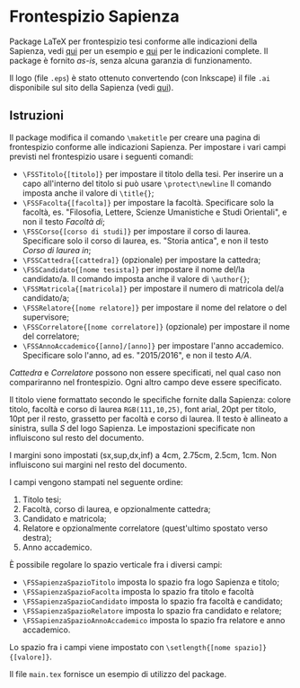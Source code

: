 # Frontespizio Sapienza

Package LaTeX per frontespizio tesi conforme alle indicazioni della Sapienza, vedi [qui](http://www.uniroma1.it/sites/default/files/allegati/esempio%20frontespizio%20elaborato.pdf) per un esempio e [qui](http://www.uniroma1.it/logotesi) per le indicazioni complete.
Il package &egrave; fornito *as-is*, senza alcuna garanzia di funzionamento.

Il logo (file `.eps`) &egrave; stato ottenuto convertendo (con Inkscape) il file `.ai` disponibile sul sito della Sapienza (vedi [qui](http://www.uniroma1.it/sites/default/files/allegati/ml_alta_risoluzione.zip)).

## Istruzioni

Il package modifica il comando `\maketitle` per creare una pagina di frontespizio conforme alle indicazioni Sapienza.
Per impostare i vari campi previsti nel frontespizio usare i seguenti comandi:
- `\FSSTitolo{[titolo]}` per impostare il titolo della tesi.
  Per inserire un a capo all'interno del titolo si pu&ograve; usare `\protect\newline`
  Il comando imposta anche il valore di `\title{}`;
- `\FSSFacolta{[facolta]}` per impostare la facolt&agrave;.
  Specificare solo la facolt&agrave;, es. "Filosofia, Lettere, Scienze Umanistiche e Studi Orientali", e non il testo *Facolt&agrave; di*;
- `\FSSCorso{[corso di studi]}` per impostare il corso di laurea.
  Specificare solo il corso di laurea, es. "Storia antica", e non il testo *Corso di laurea in*;
- `\FSSCattedra{[cattedra]}` (opzionale) per impostare la cattedra;
- `\FSSCandidato{[nome tesista]}` per impostare il nome del/la candidato/a.
  Il comando imposta anche il valore di `\author{}`;
- `\FSSMatricola{[matricola]}` per impostare il numero di matricola del/a candidato/a;
- `\FSSRelatore{[nome relatore]}` per impostare il nome del relatore o del supervisore;
- `\FSSCorrelatore{[nome correlatore]}` (opzionale) per impostare il nome del correlatore;
- `\FSSAnnoAccademico{[anno]/[anno]}` per impostare l'anno accademico.
  Specificare solo l'anno, ad es. "2015/2016", e non il testo *A/A*.

*Cattedra* e *Correlatore* possono non essere specificati, nel qual caso non compariranno nel frontespizio.
Ogni altro campo deve essere specificato.

Il titolo viene formattato secondo le specifiche fornite dalla Sapienza: colore titolo, facolt&agrave; e corso di laurea `RGB(111,10,25)`, font arial, 20pt per titolo, 10pt per il resto, grassetto per facolt&agrave; e corso di laurea.
Il testo &egrave; allineato a sinistra, sulla *S* del logo Sapienza.
Le impostazioni specificate non influiscono sul resto del documento.

I margini sono impostati (sx,sup,dx,inf) a 4cm, 2.75cm, 2.5cm, 1cm.
Non influiscono sui margini nel resto del documento.

I campi vengono stampati nel seguente ordine:

1. Titolo tesi;
2. Facolt&agrave;, corso di laurea, e opzionalmente cattedra;
3. Candidato e matricola;
4. Relatore e opzionalmente correlatore (quest'ultimo spostato verso destra);
5. Anno accademico.

&Egrave; possibile regolare lo spazio verticale fra i diversi campi:
- `\FSSapienzaSpazioTitolo` imposta lo spazio fra logo Sapienza e titolo;
- `\FSSapienzaSpazioFacolta` imposta lo spazio fra titolo e facolt&agrave;
- `\FSSapienzaSpazioCandidato` imposta lo spazio fra facolt&agrave; e candidato;
- `\FSSapienzaSpazioRelatore` imposta lo spazio fra candidato e relatore;
- `\FSSapienzaSpazioAnnoAccademico` imposta lo spazio fra relatore e anno accademico.

Lo spazio fra i campi viene impostato con `\setlength{[nome spazio]}{[valore]}`.

Il file `main.tex` fornisce un esempio di utilizzo del package.

